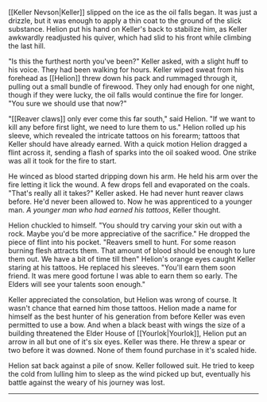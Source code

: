 [[Keller Nevson|Keller]] slipped on the ice as the oil falls began. It was just a drizzle, but it was enough to apply a thin coat to the ground of the slick substance. Helion put his hand on Keller's back to stabilize him, as Keller awkwardly readjusted his quiver, which had slid to his front while climbing the last hill.

"Is this the furthest north you've been?" Keller asked, with a slight huff to his voice. They had been walking for hours. Keller wiped sweat from his forehead as [[Helion]] threw down his pack and rummaged through it, pulling out a small bundle of firewood. They only had enough for one night, though if they were lucky, the oil falls would continue the fire for longer. "You sure we should use that now?"

"[[Reaver claws]] only ever come this far south," said Helion. "If we want to kill any before first light, we need to lure them to us." Helion rolled up his sleeve, which revealed the intricate tattoos on his forearm; tattoos that Keller should have already earned. With a quick motion Helion dragged a flint across it, sending a flash of sparks into the oil soaked wood. One strike was all it took for the fire to start.

He winced as blood started dripping down his arm. He held his arm over the fire letting it lick the wound. A few drops fell and evaporated on the coals. "That's really all it takes?" Keller asked. He had never hunt reaver claws before. He'd never been allowed to. Now he was apprenticed to a younger man. _A younger man who had earned his tattoos_, Keller thought.

Helion chuckled to himself. "You should try carving your skin out with a rock. Maybe you'd be more appreciative of the sacrifice." He dropped the piece of flint into his pocket. "Reavers smell to hunt. For some reason burning flesh attracts them. That amount of blood should be enough to lure them out. We have a bit of time till then" Helion's orange eyes caught Keller staring at his tattoos. He replaced his sleeves. "You'll earn them soon friend. It was mere good fortune I was able to earn them so early. The Elders will see your talents soon enough."

Keller appreciated the consolation, but Helion was wrong of course. It wasn't chance that earned him those tattoos. Helion made a name for himself as the best hunter of his generation from before Keller was even permitted to use a bow. And when a black beast with wings the size of a building threatened the Elder House of [[Yourlok|Yourlok]], Helion put an arrow in all but one of it's six eyes. Keller was there. He threw a spear or two before it was downed. None of them found purchase in it's scaled hide.

Helion sat back against a pile of snow. Keller followed suit. He tried to keep the cold from lulling him to sleep as the wind picked up but, eventually his battle against the weary of his journey was lost.
___
